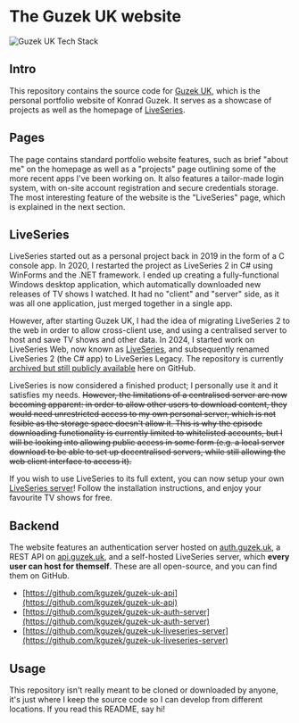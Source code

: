 # The Guzek UK website

![Guzek UK Tech Stack](https://github-readme-tech-stack.vercel.app/api/cards?title=Guzek+UK+Tech+Stack&align=center&lineCount=1&theme=tailwindcss&width=600&bg=%230f172a&badge=%231e293b&border=%231e293b&titleColor=%2338bdf8&line1=typescript%2Ctypescript%2Cauto%3Bnextdotjs%2Cnextjs%2Cauto%3Btailwindcss%2Ctailwind%2Cauto%3Blucide%2Clucide%2Cauto%3Bradixui%2Cradix+ui%2Cauto%3B)

## Intro

This repository contains the source code for [Guzek UK](https://www.guzek.uk/), which is the personal portfolio website of Konrad Guzek.
It serves as a showcase of projects as well as the homepage of [LiveSeries](https://www.guzek.uk/liveseries).

## Pages

The page contains standard portfolio website features, such as brief "about me" on the homepage as well as a "projects" page outlining some of the more recent apps I've been working on. It also features a tailor-made login system, with on-site account registration and secure credentials storage. The most interesting feature of the website is the "LiveSeries" page, which is explained in the next section.

## LiveSeries

LiveSeries started out as a personal project back in 2019 in the form of a C console app. In 2020, I restarted the project as LiveSeries 2 in C# using WinForms and the .NET framework. I ended up creating a fully-functional Windows desktop application, which automatically downloaded new releases of TV shows I watched. It had no "client" and "server" side, as it was all one application, just merged together in a single app.

However, after starting Guzek UK, I had the idea of migrating LiveSeries 2 to the web in order to allow cross-client use, and using a centralised server to host and save TV shows and other data. In 2024, I started work on LiveSeries Web, now known as [LiveSeries](https://www.guzek.uk/liveseries), and subsequently renamed LiveSeries 2 (the C# app) to LiveSeries Legacy. The repository is currently [archived but still publicly available](https://github.com/kguzek/LiveSeriesLegacy/) here on GitHub.

LiveSeries is now considered a finished product; I personally use it and it satisfies my needs. ~~However, the limitations of a centralised server are now becoming apparent: in order to allow other users to download content, they would need unrestricted access to my own personal server, which is not fesible as the storage space doesn't allow it. This is why the episode downloading functionality is currently limited to whitelisted accounts, but I will be looking into allowing public access in some form (e.g. a local server download to be able to set up decentralised servers, while still allowing the web client interface to access it).~~

If you wish to use LiveSeries to its full extent, you can now setup your own [LiveSeries server](https://github.com/kguzek/guzek-uk-liveseries-server)! Follow the installation instructions, and enjoy your favourite TV shows for free.

## Backend

The website features an authentication server hosted on [auth.guzek.uk](https://auth.guzek.uk/), a REST API on [api.guzek.uk](https://api.guzek.uk/), and a self-hosted LiveSeries server, which **every user can host for themself**. These are all open-source, and you can find them on GitHub.

- [https://github.com/kguzek/guzek-uk-api](https://github.com/kguzek/guzek-uk-api)
- [https://github.com/kguzek/guzek-uk-auth-server](https://github.com/kguzek/guzek-uk-auth-server)
- [https://github.com/kguzek/guzek-uk-liveseries-server](https://github.com/kguzek/guzek-uk-liveseries-server)

## Usage

This repository isn't really meant to be cloned or downloaded by anyone, it's just where I keep the source code so I can develop from different locations. If you read this README, say hi!
